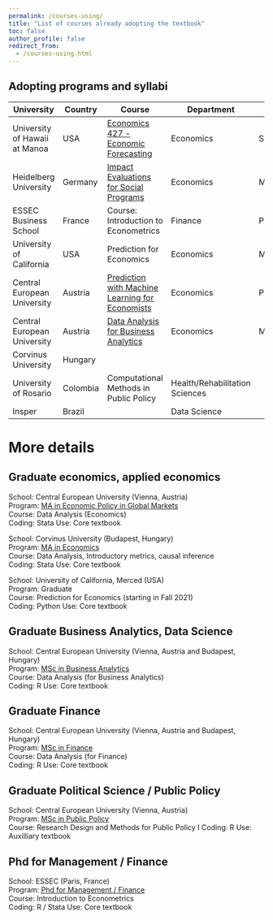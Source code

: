 ```yaml
---
permalink: /courses-using/
title: "List of courses already adopting the textbook"
toc: false
author_profile: false
redirect_from:
  - /courses-using.html
---
```


## Adopting programs and syllabi

| University                    	| Country  	| Course                                                                                                                              	| Department                     	| Level   	| Focus                                 	| Coding    	|
|-------------------------------	|----------	|-------------------------------------------------------------------------------------------------------------------------------------	|--------------------------------	|---------	|---------------------------------------	|-----------	|
| University of Hawaii at Manoa 	| USA      	| [Economics 427 - Economic Forecasting](https://www2.hawaii.edu/~fuleky/econ427/econ427.html)                                        	| Economics                      	| Sen UG  	| Prediction, Time Series               	| R         	|
| Heidelberg University         	| Germany  	| [Impact Evaluations for Social Programs](https://www.uni-heidelberg.de/)                                                            	| Economics                      	| Masters 	| regression analysis, causal inference 	| Stata     	|
| ESSEC Business School         	| France   	| Course: Introduction to Econometrics                                                                                                	| Finance                        	| Phd     	|                                       	| R         	|
| University of California      	| USA      	| Prediction for Economics                                                                                                            	| Economics                      	| Masters 	| Prediction, Machine Learning          	| Python    	|
| Central European University   	| Austria  	| [Prediction with Machine Learning for Economists](https://courses.ceu.edu/courses/2021-2022/prediction-machine-learning-economists) 	| Economics                      	| PhD/MA  	| Prediction, Machine Learning          	| R, Python 	|
| Central European University   	| Austria  	| [Data Analysis for Business Analytics](https://courses.ceu.edu/courses/2021-2022/data-analysis-1-exploration-business-analytics-track) 	| Economics                      	| Masters  	| Data Exploration         	| R 	|
| Corvinus University           	| Hungary  	|                                                                                                                                     	|                                	|         	|                                       	|           	|
| University of Rosario         	| Colombia 	| Computational Methods in Public Policy                                                                                              	| Health/Rehabilitation Sciences 	|         	|                                       	|           	|
| Insper                        	| Brazil   	|                                                                                                                                     	| Data Science                   	|         	|                                       	|           	|


# More details

## Graduate economics, applied economics

School: Central European University (Vienna, Austria)  
Program: [MA in Economic Policy in Global Markets](https://economics.ceu.edu/program/master-arts-economic-policy-global-markets)  
Course: Data Analysis (Economics)  
Coding: Stata
Use: Core textbook

School: Corvinus University (Budapest, Hungary)  
Program: [MA in Economics]()  
Course: Data Analysis, Introductory metrics, causal inference  
Coding: Stata
Use: Core textbook

School: University of California, Merced (USA)  
Program: Graduate  
Course: Prediction for Economics (starting in Fall 2021)  
Coding: Python
Use: Core textbook

## Graduate Business Analytics, Data Science

School: Central European University (Vienna, Austria and Budapest, Hungary)  
Program: [MSc in Business Analytics](https://economics.ceu.edu/program/master-science-business-analytics)  
Course: Data Analysis (for Business Analytics)  
Coding: R
Use: Core textbook

## Graduate Finance

School: Central European University (Vienna, Austria and Budapest, Hungary)  
Program: [MSc in Finance](https://economics.ceu.edu/program/master-science-finance)  
Course: Data Analysis (for Finance)  
Coding: R
Use: Core textbook

## Graduate Political Science / Public Policy
School: Central European University (Vienna, Austria)  
Program: [MSc in Public Policy](https://courses.ceu.edu/courses/2020-2021/research-design-and-methods-public-policy-i)  
Course: Research Design and Methods for Public Policy I
Coding: R
Use: Auxilliary textbook



## Phd for Management / Finance
School: ESSEC (Paris, France)  
Program: [Phd for Management / Finance](https://www.essec.edu/en/program/phd-en/phd-program/)  
Course: Introduction to Econometrics  
Coding: R / Stata
Use: Core textbook
